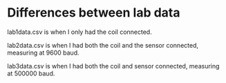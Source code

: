 # Differences between lab data

lab1data.csv is when I only had the coil connected. 

lab2data.csv is when I had both the coil and the sensor connected, measuring at 9600 baud. 

lab3data.csv is when I had both the coil and sensor connected, measuring at 500000 baud.
